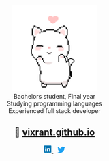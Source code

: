 <div align="center">
	<img src="https://raw.githubusercontent.com/vixrant/vixrant/master/cat.gif" width="200" height="200">
</div>

<div align="center">
  <div>Bachelors student, Final year </div>
  <div>Studying programming languages </div>
  <div>Experienced full stack developer </div>
</div>

<div align="center">
  <h2>
    🧶
    <a href="https://vixrant.github.io">vixrant.github.io</a>
  </h2>

  <a href="https://www.linkedin.com/in/vikrantgajria">
    <img src="https://raw.githubusercontent.com/vixrant/vixrant/master/devicons/svgs/linkedin.svg" width="18">
  </a>
  &ThickSpace;
  <a href="https://www.twitter.com/vixrant">
    <img src="https://raw.githubusercontent.com/vixrant/vixrant/master/devicons/svgs/twitter.svg" width="18">
  </a>
</div>
